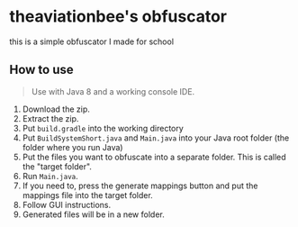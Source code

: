 # theaviationbee's obfuscator
this is a simple obfuscator I made for school
## How to use
> Use with Java 8 and a working console IDE.
1. Download the zip.
2. Extract the zip.
3. Put `build.gradle` into the working directory
4. Put `BuildSystemShort.java` and `Main.java` into your Java root folder (the folder where you run Java)
5. Put the files you want to obfuscate into a separate folder. This is called the "target folder".
6. Run `Main.java`.
7. If you need to, press the generate mappings button and put the mappings file into the target folder.
8. Follow GUI instructions.
9. Generated files will be in a new folder.